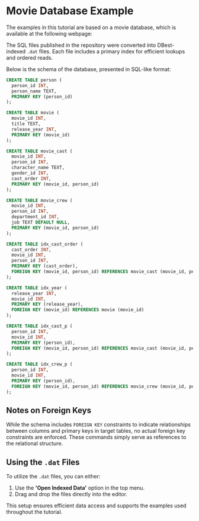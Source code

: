 # Movie Database Example

The examples in this tutorial are based on a movie database, which is available at the following webpage:  

The SQL files published in the repository were converted into DBest-indexed `.dat` files. Each file includes a primary index for efficient lookups and ordered reads.

Below is the schema of the database, presented in SQL-like format:

```sql
CREATE TABLE person (
  person_id INT,
  person_name TEXT,
  PRIMARY KEY (person_id)
);

CREATE TABLE movie (
  movie_id INT,
  title TEXT,
  release_year INT,
  PRIMARY KEY (movie_id)
);

CREATE TABLE movie_cast (
  movie_id INT,
  person_id INT,
  character_name TEXT,
  gender_id INT,
  cast_order INT,
  PRIMARY KEY (movie_id, person_id)
);

CREATE TABLE movie_crew (
  movie_id INT,
  person_id INT,
  department_id INT,
  job TEXT DEFAULT NULL,
  PRIMARY KEY (movie_id, person_id)
);

CREATE TABLE idx_cast_order (
  cast_order INT,
  movie_id INT,
  person_id INT,
  PRIMARY KEY (cast_order),
  FOREIGN KEY (movie_id, person_id) REFERENCES movie_cast (movie_id, person_id)
);

CREATE TABLE idx_year (
  release_year INT,
  movie_id INT,
  PRIMARY KEY (release_year),
  FOREIGN KEY (movie_id) REFERENCES movie (movie_id)
);

CREATE TABLE idx_cast_p (
  person_id INT,
  movie_id INT,
  PRIMARY KEY (person_id),
  FOREIGN KEY (movie_id, person_id) REFERENCES movie_cast (movie_id, person_id)
);

CREATE TABLE idx_crew_p (
  person_id INT,
  movie_id INT,
  PRIMARY KEY (person_id),
  FOREIGN KEY (movie_id, person_id) REFERENCES movie_crew (movie_id, person_id)
);

```

## Notes on Foreign Keys

While the schema includes `FOREIGN KEY` constraints to indicate relationships between columns and primary keys in target tables, no actual foreign key constraints are enforced. These commands simply serve as references to the relational structure.

## Using the `.dat` Files

To utilize the `.dat` files, you can either:

1. Use the **'Open Indexed Data'** option in the top menu.  
2. Drag and drop the files directly into the editor.  

This setup ensures efficient data access and supports the examples used throughout the tutorial.






